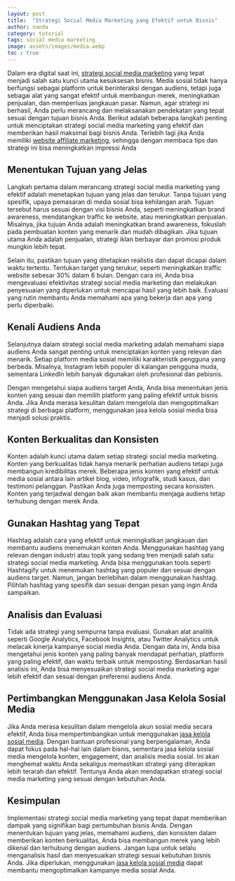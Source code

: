 ```yaml
---
layout: post
title:  "Strategi Social Media Marketing yang Efektif untuk Bisnis"
author: nanda
category: tutorial
tags: social media marketing
image: assets/images/media.webp
toc : true
---
```


Dalam era digital saat ini, [strategi social media marketing](https://pediaku.id/strategi-social-media-marketing/) yang tepat menjadi salah satu kunci utama kesuksesan bisnis. Media sosial tidak hanya berfungsi sebagai platform untuk berinteraksi dengan audiens, tetapi juga sebagai alat yang sangat efektif untuk membangun merek, meningkatkan penjualan, dan memperluas jangkauan pasar. Namun, agar strategi ini berhasil, Anda perlu merancang dan melaksanakan pendekatan yang tepat sesuai dengan tujuan bisnis Anda. Berikut adalah beberapa langkah penting untuk menciptakan strategi social media marketing yang efektif dan memberikan hasil maksimal bagi bisnis Anda. Terlebih lagi jika Anda memiliki [website affiliate marketing](https://pediaku.id/contoh-website-affiliate-marketing/), sehingga dengan membaca tips dan strategi ini bisa meningkatkan impressi Anda

## Menentukan Tujuan yang Jelas
Langkah pertama dalam merancang strategi social media marketing yang efektif adalah menetapkan tujuan yang jelas dan terukur. Tanpa tujuan yang spesifik, upaya pemasaran di media sosial bisa kehilangan arah. Tujuan tersebut harus sesuai dengan visi bisnis Anda, seperti meningkatkan brand awareness, mendatangkan traffic ke website, atau meningkatkan penjualan. Misalnya, jika tujuan Anda adalah meningkatkan brand awareness, fokuslah pada pembuatan konten yang menarik dan mudah dibagikan. Jika tujuan utama Anda adalah penjualan, strategi iklan berbayar dan promosi produk mungkin lebih tepat.

 

Selain itu, pastikan tujuan yang ditetapkan realistis dan dapat dicapai dalam waktu tertentu. Tentukan target yang terukur, seperti meningkatkan traffic website sebesar 30% dalam 6 bulan. Dengan cara ini, Anda bisa mengevaluasi efektivitas strategi social media marketing dan melakukan penyesuaian yang diperlukan untuk mencapai hasil yang lebih baik. Evaluasi yang rutin membantu Anda memahami apa yang bekerja dan apa yang perlu diperbaiki.

## Kenali Audiens Anda
Selanjutnya dalam strategi social media marketing adalah memahami siapa audiens Anda sangat penting untuk menciptakan konten yang relevan dan menarik. Setiap platform media sosial memiliki karakteristik pengguna yang berbeda. Misalnya, Instagram lebih populer di kalangan pengguna muda, sementara LinkedIn lebih banyak digunakan oleh profesional dan pebisnis.

 

Dengan mengetahui siapa audiens target Anda, Anda bisa menentukan jenis konten yang sesuai dan memilih platform yang paling efektif untuk bisnis Anda. Jika Anda merasa kesulitan dalam mengelola dan mengoptimalkan strategi di berbagai platform, menggunakan jasa kelola sosial media bisa menjadi solusi praktis.

## Konten Berkualitas dan Konsisten
Konten adalah kunci utama dalam setiap strategi social media marketing. Konten yang berkualitas tidak hanya menarik perhatian audiens tetapi juga membangun kredibilitas merek. Beberapa jenis konten yang efektif untuk media sosial antara lain artikel blog, video, infografik, studi kasus, dan testimoni pelanggan. Pastikan Anda juga memposting secara konsisten. Konten yang terjadwal dengan baik akan membantu menjaga audiens tetap terhubung dengan merek Anda.

## Gunakan Hashtag yang Tepat
Hashtag adalah cara yang efektif untuk meningkatkan jangkauan dan membantu audiens menemukan konten Anda. Menggunakan hashtag yang relevan dengan industri atau topik yang sedang tren menjadi salah satu strategi social media marketing. Anda bisa menggunakan tools seperti Hashtagify untuk menemukan hashtag yang populer dan sesuai dengan audiens target. Namun, jangan berlebihan dalam menggunakan hashtag. Pilihlah hashtag yang spesifik dan sesuai dengan pesan yang ingin Anda sampaikan.

## Analisis dan Evaluasi
Tidak ada strategi yang sempurna tanpa evaluasi. Gunakan alat analitik seperti Google Analytics, Facebook Insights, atau Twitter Analytics untuk melacak kinerja kampanye social media Anda. Dengan data ini, Anda bisa mengetahui jenis konten yang paling banyak mendapat perhatian, platform yang paling efektif, dan waktu terbaik untuk memposting. Berdasarkan hasil analisis ini, Anda bisa menyesuaikan strategi social media marketing agar lebih efektif dan sesuai dengan preferensi audiens Anda.

## Pertimbangkan Menggunakan Jasa Kelola Sosial Media
Jika Anda merasa kesulitan dalam mengelola akun sosial media secara efektif, Anda bisa mempertimbangkan untuk menggunakan [jasa kelola sosial media](https://zharkwave.com/id/jasa-kelola-sosial-media/). Dengan bantuan profesional yang berpengalaman, Anda dapat fokus pada hal-hal lain dalam bisnis, sementara jasa kelola sosial media mengelola konten, engagement, dan analisis media sosial. Ini akan menghemat waktu Anda sekaligus memastikan strategi yang diterapkan lebih terarah dan efektif. Tentunya Anda akan mendapatkan strategi social media marketing yang sesuai dengan kebutuhan Anda. 

## Kesimpulan
Implementasi strategi social media marketing yang tepat dapat memberikan dampak yang signifikan bagi pertumbuhan bisnis Anda. Dengan menentukan tujuan yang jelas, memahami audiens, dan konsisten dalam memberikan konten berkualitas, Anda bisa membangun merek yang lebih dikenal dan terhubung dengan audiens. Jangan lupa untuk selalu menganalisis hasil dan menyesuaikan strategi sesuai kebutuhan bisnis Anda. Jika diperlukan, menggunakan [jasa kelola sosial media](https://zharkwave.com/id/jasa-kelola-sosial-media/) dapat membantu mengoptimalkan kampanye media sosial Anda.

